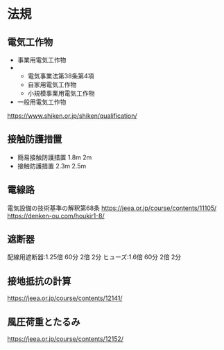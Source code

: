 # 法規

## 電気工作物
- 事業用電気工作物
- - 電気事業法第38条第4項
  - 自家用電気工作物
  - 小規模事業用電気工作物
- 一般用電気工作物

https://www.shiken.or.jp/shiken/qualification/

## 接触防護措置
- 簡易接触防護措置 1.8m 2m
- 接触防護措置 2.3m 2.5m

## 電線路
電気設備の技術基準の解釈第68条
https://jeea.or.jp/course/contents/11105/
https://denken-ou.com/houkir1-8/

## 遮断器
配線用遮断器:1.25倍 60分 2倍 2分
ヒューズ:1.6倍 60分 2倍 2分


## 接地抵抗の計算
https://jeea.or.jp/course/contents/12141/


## 風圧荷重とたるみ

https://jeea.or.jp/course/contents/12152/

